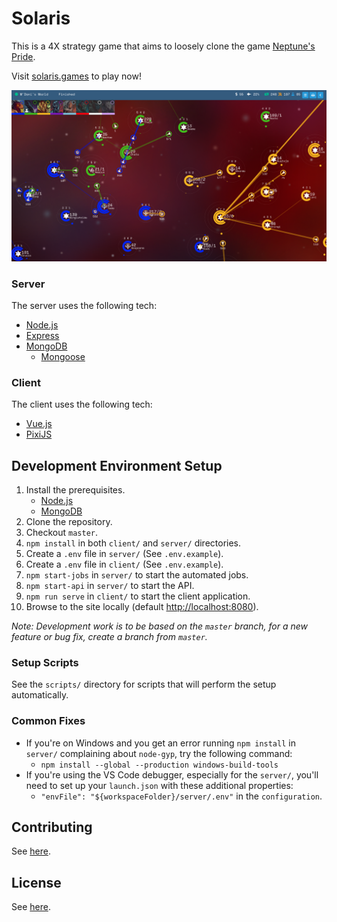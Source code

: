 # Solaris

This is a 4X strategy game that aims to loosely clone the game [Neptune's Pride](https://np.ironhelmet.com).

Visit [solaris.games](https://solaris.games) to play now!

![](client/src/assets/screenshots/game1.png)

### Server
The server uses the following tech:
- [Node.js](https://nodejs.org/en/)
- [Express](https://expressjs.com/)
- [MongoDB](https://www.mongodb.com/)
    - [Mongoose](https://mongoosejs.com/)

### Client
The client uses the following tech:
- [Vue.js](https://vuejs.org/)
- [PixiJS](https://www.pixijs.com/)

## Development Environment Setup
1. Install the prerequisites.
    - [Node.js](https://nodejs.org/en/)
    - [MongoDB](https://www.mongodb.com/)
2. Clone the repository.
3. Checkout `master`.
4. `npm install` in both `client/` and `server/` directories.
5. Create a `.env` file in `server/` (See `.env.example`).
6. Create a `.env` file in `client/` (See `.env.example`).
7. `npm start-jobs` in `server/` to start the automated jobs.
8. `npm start-api` in `server/` to start the API.
9. `npm run serve` in `client/` to start the client application.
10. Browse to the site locally (default [http://localhost:8080](http://localhost:8080)).

*Note: Development work is to be based on the `master` branch, for a new feature or bug fix, create a branch from `master`.*

### Setup Scripts
See the `scripts/` directory for scripts that will perform the setup automatically.

### Common Fixes
- If you're on Windows and you get an error running `npm install` in `server/` complaining about `node-gyp`, try the following command:
    - `npm install --global --production windows-build-tools`
- If you're using the VS Code debugger, especially for the `server/`, you'll need to set up your `launch.json` with these additional properties:
    - `"envFile": "${workspaceFolder}/server/.env"` in the `configuration`.

## Contributing
See [here](CONTRIBUTING.md).

## License
See [here](LICENSE).
